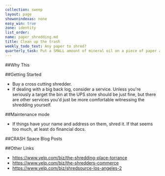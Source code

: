 ```yaml
---
collection: sweep
layout: page
showonindexas: none
easy_win: true
zone: identity
list_order:
name: paper_shredding.md
title: Clean up the trash
weekly_todo_text: Any paper to shred?
quarterly_task: Put a SMALL amount of mineral oil on a piece of paper and run it through the shredder.  
---
```

##Why This

##Getting Started

* Buy a cross cutting shredder.
* If dealing with a big back log, consider a service. Unless you're seriously a target the bin at the UPS store should be just fine, but there are other services you'd just be more comfortable witnessing the shredding yourself.

##Maintenance mode

* If things have your name and address on them, shred it. If that seems too much, at least do financial docs.

##CRASH Space Blog Posts

##Other Links
* <https://www.yelp.com/biz/the-shredding-place-torrance>
* <https://www.yelp.com/biz/the-shredders-commerce>
* <https://www.yelp.com/biz/shredsource-los-angeles-2>
